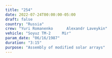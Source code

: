```yaml
---
title: "254"
date: 2022-07-24T00:00:00-05:00
draft: false
country: "Russia"
crew: "Yuri Romanenko      Alexandr Laveykin"
vehicle: "Soyuz TM-2     Mir"
param_date: "06/16/1987"
duration: "3:15"
purpose: "Assembly of modified solar arrays"
---
```

